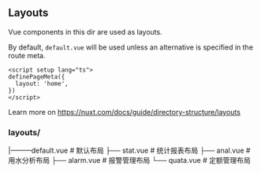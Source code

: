 ## Layouts

Vue components in this dir are used as layouts.

By default, `default.vue` will be used unless an alternative is specified in the route meta.

```vue
<script setup lang="ts">
definePageMeta({
  layout: 'home',
})
</script>
```

Learn more on https://nuxt.com/docs/guide/directory-structure/layouts

### layouts/

|———default.vue # 默认布局
├── stat.vue # 统计报表布局
├── anal.vue # 用水分析布局
├── alarm.vue # 报警管理布局
└── quata.vue # 定额管理布局
